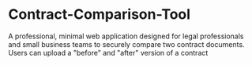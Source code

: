 # Contract-Comparison-Tool
A professional, minimal web application designed for legal professionals and small business teams to securely compare two contract documents. Users can upload a "before" and "after" version of a contract 
